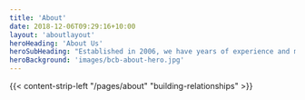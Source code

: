 ```yaml
---
title: 'About'
date: 2018-12-06T09:29:16+10:00
layout: 'aboutlayout'
heroHeading: 'About Us'
heroSubHeading: "Established in 2006, we have years of experience and many satisified customers."
heroBackground: 'images/bcb-about-hero.jpg'
---
```


<div>
{{< content-strip-left "/pages/about" "building-relationships" >}}
</div>
